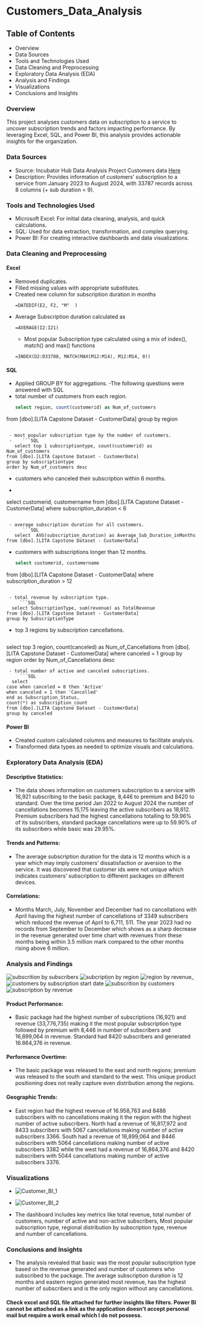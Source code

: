 # Customers_Data_Analysis

## Table of Contents
-	Overview
-	Data Sources
-	Tools and Technologies Used
-	Data Cleaning and Preprocessing
-	Exploratory Data Analysis (EDA)
-	Analysis and Findings
-	Visualizations
-	Conclusions and Insights

  
### Overview
This project analyses customers data on subscription to a service to uncover subscription trends and factors impacting performance. By leveraging Excel, SQL, and Power BI, this analysis provides actionable insights for the organization. 

### Data Sources
- Source: Incubator Hub Data Analysis Project Customers data [Here](https://canvas.instructure.com/files/273182802/download?download_frd=1)
- Description: Provides information of customers’ subscription to a service from January 2023 to August 2024, with 33787 records across 8 columns (+ sub duration = 9).

### Tools and Technologies Used
- Microsoft Excel: For initial data cleaning, analysis, and quick calculations.
- SQL: Used for data extraction, transformation, and complex querying.
- Power BI: For creating interactive dashboards and data visualizations.

### Data Cleaning and Preprocessing
#### Excel
- Removed duplicates.
- Filled missing values with appropriate substitutes.
- Created new column for subscription duration in months
  ```EXCEL
  =DATEDIF(E2, F2, "M"  )
  ```
- Average Subscription duration calculated as
  ```EXCEL
  =AVERAGE(I2:I21)
  ```
  - Most popular Subscription type calculated using a mix of index(), match() and max() functions
  ```EXCEL
  =INDEX(D2:D33788, MATCH(MAX(M12:M14), M12:M14, 0))
  ```
  
#### SQL
- Applied GROUP BY for aggregations.
-The following questions were answered with SQL
 - total number of customers from each region.
   ```SQL
   select region, count(customerid) as Num_of_customers 
from [dbo].[LITA Capstone Dataset - CustomerData]
group by region
```

 - most popular subscription type by the number of customers.
 -    ```SQL
   select top 1 subscriptiontype, count(customerid) as Num_of_customers 
from [dbo].[LITA Capstone Dataset - CustomerData]
group by subscriptiontype
order by Num_of_customers desc
```

 - customers who canceled their subscription within 6 months.
 -    ```SQL
   select customerid, customername
from [dbo].[LITA Capstone Dataset - CustomerData]
where subscription_duration < 6
```

 - average subscription duration for all customers.
      ```SQL
   select  AVG(subscription_duration) as Average_Sub_Duration_inMonths
from [dbo].[LITA Capstone Dataset - CustomerData]
```

 - customers with subscriptions longer than 12 months.
     ```SQL
   select customerid, customername
from [dbo].[LITA Capstone Dataset - CustomerData]
where subscription_duration > 12
```

 - total revenue by subscription type.
     ```SQL
  select SubscriptionType, sum(revenue) as TotalRevenue
from [dbo].[LITA Capstone Dataset - CustomerData]
group by SubscriptionType
```

 - top 3 regions by subscription cancellations.
     ```SQL
  select top 3 region, count(canceled) as Num_of_Cancellations
from [dbo].[LITA Capstone Dataset - CustomerData]
where canceled = 1
group by region
order by Num_of_Cancellations desc
```
 - total number of active and canceled subscriptions.
     ```SQL
  select 
case when canceled = 0 then 'Active'
when canceled = 1 then 'Cancelled' 
end as Subscription_Status, 
count(*) as subscription_count
from [dbo].[LITA Capstone Dataset - CustomerData]
group by canceled
```

#### Power BI
- Created custom calculated columns and measures to facilitate analysis.
- Transformed data types as needed to optimize visuals and calculations.

### Exploratory Data Analysis (EDA)
#### Descriptive Statistics: 
- The data shows information on customers subscription to a service with 16,921 subscribing to the basic package, 8,446 to premium and 8420 to standard. Over the time period Jan 2022 to August 2024 the number of cancellations becomes 15,175 leaving the active subscribers as 18,612. Premium subscribers had the highest cancellations totalling to 59.96% of its subscribers, standard package cancellations were up to 59.90% of its subscribers while basic was 29.95%. 
#### Trends and Patterns: 
- The average subscription duration for the data is 12 months which is a year which may imply customers’ dissatisfaction or aversion to the service. It was discovered that customer ids were not unique which indicates customers’ subscription to different packages on different devices. 
#### Correlations:
- Months March, July, November and December had no cancellations with April having the highest number of cancellations of 3349 subscribers which reduced the revenue of April to 6,711, 511. The year 2023 had no records from September to December which shows as a sharp decrease in the revenue generated over time chart with revenues from these months being within 3.5 million mark compared to the other months rising above 6 million.

### Analysis and Findings
![subscrition by subscribers](https://github.com/user-attachments/assets/e2958c44-6439-4a31-ac8d-5191ca87cbb5)
![subcription by region ](https://github.com/user-attachments/assets/bf15ac7d-17c1-46c1-a583-e5028f24bd4c)
![region by revenue_](https://github.com/user-attachments/assets/ea5e2fde-9e7f-4a4d-8ead-3cd2a58526ae)
![customers by subscription start date](https://github.com/user-attachments/assets/b5bb7b7c-9d19-4d86-a746-c1cfba830fd4)
![subscrition by customers](https://github.com/user-attachments/assets/574236fc-270d-46b3-a6f1-b80526371b8b)
![subscription by revenue](https://github.com/user-attachments/assets/ce044e0b-02cc-4f25-a5a4-2c2b831ea315)


#### Product Performance: 
- Basic package had the highest number of subscriptions (16,921) and revenue (33,776,735) making it the most popular subscription type followed by premium with 8,446 in number of subscribers and 16,899,064 in revenue. Standard had 8420 subscribers and generated 16.864,376 in revenue. 
#### Performance Overtime: 
- The basic package was released to the east and north regions; premium was released to the south and standard to the west. This unique product positioning does not really capture even distribution among the regions. 
#### Geographic Trends: 
- East region had the highest revenue of 16.958,763 and 8488 subscribers with no cancellations making it the region with the highest number of active subscribers. North had a revenue of 16,817,972 and 8433 subscribers with 5067 cancellations making number of active subscribers 3366.  South had a revenue of 16,899,064 and 8446 subscribers with 5064 cancellations making number of active subscribers 3382 while the west had a revenue of 16,864,376 and 8420 subscribers with 5044 cancellations making number of active subscribers 3376. 

### Visualizations
 - ![Customer_BI_1](https://github.com/user-attachments/assets/ad7cc541-80a2-4488-8c6c-270cacbeb797)
 - ![Customer_BI_2](https://github.com/user-attachments/assets/71acf5f9-43c1-441e-bb36-e7c5f9795160)

- The dashboard includes key metrics like total revenue, total number of customers, number of active and non-active subscribers, Most popular subscription type, regional distribution by subscription type, revenue and number of cancellations.

 ### Conclusions and Insights
  - The analysis revealed that basic was the most popular subscription type based on the revenue generated and number of customers who subscribed to the package. The average subscription duration is 12 months and eastern region generated most revenue, has the highest number of subscribers and is the only region without any cancellations.

#### Check excel and SQL file attached for further insights like filters. Power BI cannot be attached as a link as the application doesn't accept personal mail but require a work email which I do not possess.

